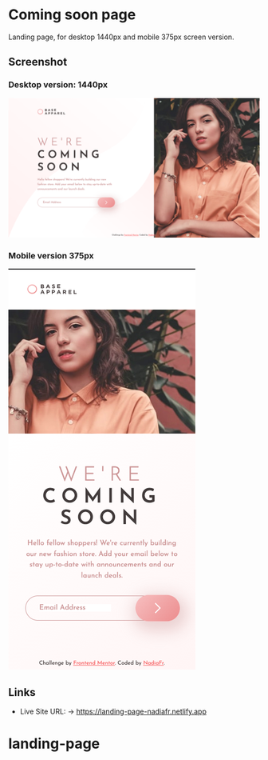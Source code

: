 # Coming soon page

Landing page, for desktop 1440px and mobile 375px screen version.

## Screenshot

### Desktop version: 1440px

![Image](screenshots/desktop.png)

### Mobile version 375px

![Image](screenshots/mobile.png)

## Links

- Live Site URL:
  -> https://landing-page-nadiafr.netlify.app
# landing-page
